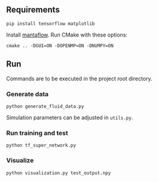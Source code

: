 ## Requirements
```
pip install tensorflow matplotlib
```

Install [mantaflow](http://mantaflow.com/install.html). Run CMake with these options:
```
cmake .. -DGUI=ON -DOPENMP=ON -DNUMPY=ON
```

## Run

Commands are to be executed in the project root directory.

### Generate data

```
python generate_fluid_data.py
```

Simulation parameters can be adjusted in `utils.py`.

### Run training and test

```
python tf_super_network.py
```

### Visualize

```
python visualization.py test_output.npy
```
